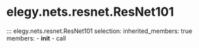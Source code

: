 
# elegy.nets.resnet.ResNet101

::: elegy.nets.resnet.ResNet101
    selection:
        inherited_members: true
        members:
            - __init__
            - call
        